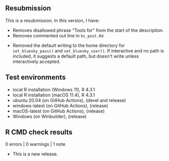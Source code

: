 ## Resubmission

This is a resubmission. In this version, I have:

- Removes disallowed phrase "Tools for" from the start of the description.
- Removes commented out line in `bs_post.Rd`.
* Removed the default writing to the home directory for `set_bluesky_pass()` and `set_bluesky_user()`. If interactive and no path is included, it suggests a default path, but doesn't write unless interactively accepted.

## Test environments

* local R installation (Windows 11), R 4.3.1
* local R installation (macOS 11.4), R 4.3.1
* ubuntu 20.04 (on GitHub Actions), (devel and release)
* windows-latest (on GitHub Actions), (release)
* macOS-latest (on GitHub Actions), (release)
* Windows (on Winbuilder), (release)

## R CMD check results

0 errors | 0 warnings | 1 note

* This is a new release.
